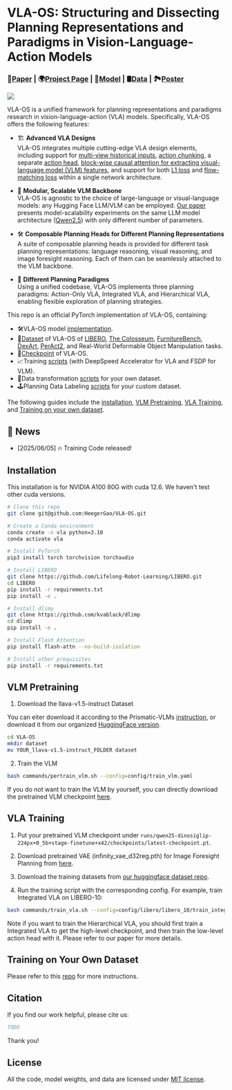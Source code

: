 # VLA-OS: Structuring and Dissecting Planning Representations and Paradigms in Vision-Language-Action Models

### 📝[Paper](https://github.com/HeegerGao/VLA-OS) | 🌍[Project Page](https://github.com/HeegerGao/VLA-OS) | 🤗[Model](https://huggingface.co/Linslab/VLA-OS) | 🛢️[Data](https://huggingface.co/datasets/Linslab/VLA-OS-Dataset) | 🏞️[Poster](https://github.com/HeegerGao/VLA-OS)

![](./imgs/poster.png)

VLA-OS is a unified framework for planning representations and paradigms research in vision-language-action (VLA) models. Specifically, VLA-OS offers the following features:

- 🏗️ **Advanced VLA Designs**  
  VLA-OS integrates multiple cutting-edge VLA design elements, including support for [multi-view historical inputs](https://robovlms.github.io/), [action chunking](https://tonyzhaozh.github.io/aloha/), a separate [action head](https://www.physicalintelligence.company/blog/pi0), [block-wise causal attention for extracting visual-language model (VLM) features](https://www.physicalintelligence.company/blog/pi0), and support for both [L1 loss](https://openvla-oft.github.io/) and [flow-matching loss](https://www.physicalintelligence.company/blog/pi0) within a single network architecture.

- 🔗 **Modular, Scalable VLM Backbone**  
  VLA-OS is agnostic to the choice of large-language or visual-language models: any Hugging Face LLM/VLM can be employed. [Our paper]() presents model-scalability experiments on the same LLM model architecture ([Qwen2.5](https://github.com/QwenLM/Qwen2.5-VL)) with only different number of parameters.

- 🛠️ **Composable Planning Heads for Different Planning Representations**  
  A suite of composable planning heads is provided for different task planning representations: language reasoning, visual reasoning, and image foresight reasoning. Each of them can be seamlessly attached to the VLM backbone.

- 🔄 **Different Planning Paradigms**  
  Using a unified codebase, VLA-OS implements three planning paradigms: Action-Only VLA, Integrated VLA, and Hierarchical VLA, enabling flexible exploration of planning strategies.

This repo is an official PyTorch implementation of VLA-OS, containing:

- 🛠️VLA-OS model [implementation](https://github.com/HeegerGao/VLA-OS/tree/main/vlaos/models).
- 🤗[Dataset](https://huggingface.co/datasets/Linslab/VLA-OS-Dataset) of VLA-OS of [LIBERO](https://libero-project.github.io/intro.html), [The Colosseum](https://robot-colosseum.github.io/), [FurnitureBench](https://clvrai.github.io/furniture-bench/), [DexArt](https://www.chenbao.tech/dexart/), [PerAct2](https://bimanual.github.io/), and Real-World Deformable Object Manipulation tasks.
- 🤗[Checkpoint](https://huggingface.co/Linslab/VLA-OS) of VLA-OS.
- 📈Training [scripts](https://github.com/HeegerGao/VLA-OS/tree/main/scripts) (with DeepSpeed Accelerator for VLA and FSDP for VLM).
- 🤖Data transformation [scripts](https://github.com/Panda-Shawn/VLA-OS-Language-Planning-Labeling) for your own dataset.
- 🕹️Planning Data Labeling [scripts](https://github.com/Panda-Shawn/VLA-OS-Language-Planning-Labeling) for your custom dataset.

The following guides include the [installation](#installation), [VLM Pretraining](#vlm-pretraining), [VLA Training](#vla-training), and [Training on your own dataset](#training-on-your-own-dataset). 

## 📰 News
- [2025/06/05] 🔥 Training Code released!

## Installation

This installation is for NVIDIA A100 80G with cuda 12.6. We haven't test other cuda versions.

```bash
# Clone this repo
git clone git@github.com:HeegerGao/VLA-OS.git

# Create a Conda environment
conda create -n vla python=3.10
conda activate vla

# Install PyTorch
pip3 install torch torchvision torchaudio

# Install LIBERO
git clone https://github.com/Lifelong-Robot-Learning/LIBERO.git
cd LIBERO
pip install -r requirements.txt
pip install -e .

# Install dlimp
git clone https://github.com/kvablack/dlimp
cd dlimp
pip install -e .

# Install Flash Attention
pip install flash-attn --no-build-isolation

# Install other prequisites
pip install -r requirements.txt
```

## VLM Pretraining

1. Download the llava-v1.5-instruct Dataset

You can eiter download it according to the Prismatic-VLMs [instruction](https://github.com/TRI-ML/prismatic-vlms/tree/main?tab=readme-ov-file#pretraining-datasets), or download it from our organized [HuggingFace version](https://huggingface.co/datasets/Linslab/VLA-OS-Dataset/tree/main/llava-v1.5-instruct).

```bash
cd VLA-OS
mkdir dataset
mv YOUR_llava-v1.5-instruct_FOLDER dataset
```

2. Train the VLM

```bash
bash commands/pertrain_vlm.sh --config=config/train_vlm.yaml
```

If you do not want to train the VLM by yourself, you can directly download the pretrained VLM checkpoint [here](https://huggingface.co/Linslab/VLA-OS/tree/main/Qwen2.5-VLM).

## VLA Training

1. Put your pretrained VLM checkpoint under `runs/qwen25-dinosiglip-224px+0_5b+stage-finetune+x42/checkpoints/latest-checkpoint.pt`.

2. Download pretrained VAE (infinity_vae_d32reg.pth) for Image Foresight Planning from [here](https://huggingface.co/Linslab/VLA-OS/blob/main/auxiliary/infinity_vae_d32reg.pth).

3. Download the training datasets from [our huggingface dataset repo](https://huggingface.co/datasets/Linslab/VLA-OS-Dataset).

4. Run the training script with the corresponding config. For example, train Integrated VLA on LIBERO-10:

```bash
bash commands/train_vla.sh --config=config/libero/libero_10/train_integrated_vla.yaml
```

Note if you want to train the Hierarchical VLA, you should first train a Integrated VLA to get the high-level checkpoint, and then train the low-level action head with it. Please refer to our paper for more details.



## Training on Your Own Dataset

Please refer to this [repo](https://github.com/Panda-Shawn/VLA-OS-Language-Planning-Labeling) for more instructions.

## Citation

If you find our work helpful, please cite us:

```bibtex
TODO
```

Thank you!

## License

All the code, model weights, and data are licensed under [MIT license](./LICENSE).